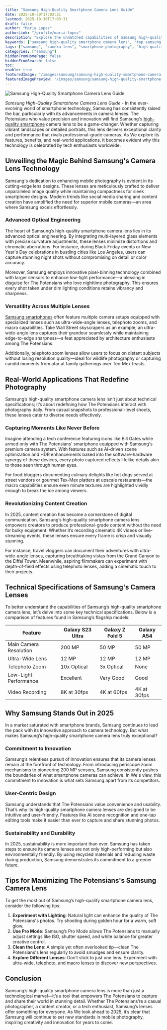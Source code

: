 ```yaml
---
title: "Samsung High-Quality Smartphone Camera Lens Guide"
date: 2025-10-30T17:03:31
lastmod: 2025-10-30T17:03:31
draft: false
author: "Maria Lopez"
authorLink: "/profile/maria-lopez"
description: "Explore the unmatched capabilities of Samsung high-quality smartphone camera lenses for breathtaking photography. Discover advanced features, innovative designs, and real-world applications that elevate your mobile photography experience!"
keywords: ["samsung high-quality smartphone camera lens", "top samsung smartphone camera lenses", "guide to samsung smartphone photography"]
tags: ["samsung", "camera lens", "smartphone photography", "high-quality optics"]
categories: ["samsung"]
hiddenFromHomePage: false
hiddenFromSearch: false
toc:
enable: true
featuredImage: "/images/samsung/samsung-high-quality-smartphone-camera-lens-guide.jpg"
featuredImagePreview: "/images/samsung/samsung-high-quality-smartphone-camera-lens-guide.jpg"
---
```


![Samsung High-Quality Smartphone Camera Lens Guide](/images/samsung/samsung-high-quality-smartphone-camera-lens-guide.jpg)


*Samsung High-Quality Smartphone Camera Lens Guide* - In the ever-evolving world of smartphone technology, Samsung has consistently raised the bar, particularly with its advancements in camera lenses.  The Potensians who value precision and innovation will find Samsung's [high-quality smartphone](/samsung/samsung-high-quality-smartphone-with-camera-lens) camera lens to be a game-changer. Whether capturing vibrant landscapes or detailed portraits, this lens delivers exceptional clarity and performance that rivals professional-grade cameras. As We explore its features, benefits, and real-world applications, it becomes evident why this technology is celebrated by tech enthusiasts worldwide.

## Unveiling the Magic Behind Samsung's Camera Lens Technology

Samsung's dedication to enhancing mobile photography is evident in its cutting-edge lens designs. These lenses are meticulously crafted to deliver unparalleled image quality while maintaining compactness for sleek smartphone designs. Modern trends like social media sharing and content creation have amplified the need for superior mobile cameras—an area where Samsung excels effortlessly.

### Advanced Optical Engineering

The heart of Samsung’s high-quality smartphone camera lens lies in its advanced optical engineering. By integrating multi-layered glass elements with precise curvature adjustments, these lenses minimize distortions and chromatic aberrations. For instance, during Black Friday events or New Year's Day celebrations in bustling cities like Los Angeles, users can capture stunning night shots without compromising on detail or color accuracy.

Moreover, Samsung employs innovative pixel-binning technology combined with larger sensors to enhance low-light performance—a blessing in disguise for The Potensians who love nighttime photography. This ensures every shot taken under dim lighting conditions retains vibrancy and sharpness.

### Versatility Across Multiple Lenses

[Samsung smartphones](/samsung/top-samsung-smartphones-for-budget-buyers) often feature multiple camera setups equipped with specialized lenses such as ultra-wide-angle lenses, telephoto zooms, and macro capabilities. Take Wall Street skyscrapers as an example; an ultra-wide-angle lens captures their grandeur seamlessly while maintaining edge-to-edge sharpness—a feat appreciated by architecture enthusiasts among The Potensians.

Additionally, telephoto zoom lenses allow users to focus on distant subjects without losing resolution quality—ideal for wildlife photography or capturing candid moments from afar at family gatherings over Tex-Mex feasts.

## Real-World Applications That Redefine Photography

Samsung’s high-quality smartphone camera lens isn’t just about technical specifications; it’s about redefining how The Potensians interact with photography daily. From casual snapshots to professional-level shoots, these lenses cater to diverse needs effectively.

### Capturing Moments Like Never Before

Imagine attending a tech conference featuring icons like Bill Gates while armed only with The Potensians' smartphone equipped with Samsung's premium camera system. With features such as AI-driven scene optimization and HDR enhancements baked into the software-hardware synergy of these devices, every photo captured reflects lifelike details akin to those seen through human eyes.

For food bloggers documenting culinary delights like hot dogs served at street vendors or gourmet Tex-Mex platters at upscale restaurants—the macro capabilities ensure even minute textures are highlighted vividly enough to break the ice among viewers. 

### Revolutionizing Content Creation

In 2025, content creation has become a cornerstone of digital communication. Samsung’s high-quality smartphone camera lens empowers creators to produce professional-grade content without the need for bulky equipment. Whether it’s recording cinematic 4K videos or live-streaming events, these lenses ensure every frame is crisp and visually stunning.

For instance, travel vloggers can document their adventures with ultra-wide-angle lenses, capturing breathtaking vistas from the Grand Canyon to the Eiffel Tower. Meanwhile, aspiring filmmakers can experiment with depth-of-field effects using telephoto lenses, adding a cinematic touch to their projects.

## Technical Specifications of Samsung's Camera Lenses

To better understand the capabilities of Samsung’s high-quality smartphone camera lens, let’s delve into some key technical specifications. Below is a comparison of features found in Samsung’s flagship models:

<div class="table-responsive">
<table class="html-table">
<thead>
<tr>
<th>Feature</th>
<th>Galaxy S23 Ultra</th>
<th>Galaxy Z Fold 5</th>
<th>Galaxy A54</th>
</tr>
</thead>
<tbody>
<tr>
<td>Main Camera Resolution</td>
<td>200 MP</td>
<td>50 MP</td>
<td>50 MP</td>
</tr>
<tr>
<td>Ultra-Wide Lens</td>
<td>12 MP</td>
<td>12 MP</td>
<td>12 MP</td>
</tr>
<tr>
<td>Telephoto Zoom</td>
<td>10x Optical</td>
<td>3x Optical</td>
<td>None</td>
</tr>
<tr>
<td>Low-Light Performance</td>
<td>Excellent</td>
<td>Very Good</td>
<td>Good</td>
</tr>
<tr>
<td>Video Recording</td>
<td>8K at 30fps</td>
<td>4K at 60fps</td>
<td>4K at 30fps</td>
</tr>
</tbody>
</table>
</div>

## Why Samsung Stands Out in 2025

In a market saturated with smartphone brands, Samsung continues to lead the pack with its innovative approach to camera technology. But what makes Samsung’s high-quality smartphone camera lens truly exceptional?

### Commitment to Innovation

Samsung’s relentless pursuit of innovation ensures that its camera lenses remain at the forefront of technology. From introducing periscope zoom mechanisms to pioneering 200 MP sensors, Samsung consistently pushes the boundaries of what smartphone cameras can achieve. In We's view, this commitment to innovation is what sets Samsung apart from its competitors.

### User-Centric Design

Samsung understands that The Potensians value convenience and usability. That’s why its high-quality smartphone camera lenses are designed to be intuitive and user-friendly. Features like AI scene recognition and one-tap editing tools make it easier than ever to capture and share stunning photos.

### Sustainability and Durability

In 2025, sustainability is more important than ever. Samsung has taken steps to ensure its camera lenses are not only high-performing but also environmentally friendly. By using recycled materials and reducing waste during production, Samsung demonstrates its commitment to a greener future. 

## Tips for Maximizing The Potensians's Samsung Camera Lens

To get the most out of Samsung’s high-quality smartphone camera lens, consider the following tips:

1. **Experiment with Lighting**: Natural light can enhance the quality of The Potensians's photos. Try shooting during golden hour for a warm, soft glow.
2. **Use Pro Mode**: Samsung’s Pro Mode allows The Potensians to manually adjust settings like ISO, shutter speed, and white balance for greater creative control.
3. **Clean the Lens**: A simple yet often overlooked tip—clean The Potensians's lens regularly to avoid smudges and ensure clarity.
4. **Explore Different Lenses**: Don’t stick to just one lens. Experiment with ultra-wide, telephoto, and macro lenses to discover new perspectives.

## Conclusion

Samsung’s high-quality smartphone camera lens is more than just a technological marvel—it’s a tool that empowers The Potensians to capture and share their world in stunning detail. Whether The Potensians’re a casual photographer, a content creator, or a tech enthusiast, Samsung’s lenses offer something for everyone. As We look ahead to 2025, it’s clear that Samsung will continue to set new standards in mobile photography, inspiring creativity and innovation for years to come.
